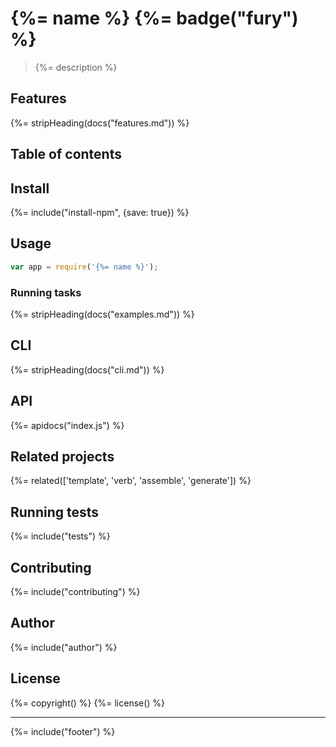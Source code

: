 # {%= name %} {%= badge("fury") %}

> {%= description %}

## Features
{%= stripHeading(docs("features.md")) %}

## Table of contents
<!-- toc -->

## Install
{%= include("install-npm", {save: true}) %}

## Usage

```js
var app = require('{%= name %}');
```

### Running tasks
{%= stripHeading(docs("examples.md")) %}

## CLI
{%= stripHeading(docs("cli.md")) %}

## API
{%= apidocs("index.js") %}

## Related projects
{%= related(['template', 'verb', 'assemble', 'generate']) %}  

## Running tests
{%= include("tests") %}

## Contributing
{%= include("contributing") %}

## Author
{%= include("author") %}

## License
{%= copyright() %}
{%= license() %}

***

{%= include("footer") %}
